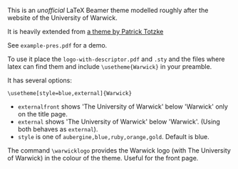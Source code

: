 This is an *unofficial* LaTeX Beamer theme modelled roughly after the website of the University of Warwick.

It is heavily extended from [a theme by Patrick Totzke][from]

See `example-pres.pdf` for a demo.

To use it place the `logo-with-descriptor.pdf` and `.sty` and the files where latex can find them and include
`\usetheme{Warwick}` in your preamble.


It has several options:

`\usetheme[style=blue,external]{Warwick}`

* `externalfront` shows 'The University of Warwick' below 'Warwick' only on the title page.
* `external` shows 'The University of Warwick' below 'Warwick'. (Using both behaves as `external`).
* `style` is one of `aubergine,blue,ruby,orange,gold`. Default is blue.


The command `\warwicklogo` provides the Warwick logo (with The University of Warwick) in the colour of the theme. Useful for the front page.

[from]: https://github.com/pazz/beamerthemeWarwick
